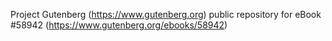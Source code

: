 Project Gutenberg (https://www.gutenberg.org) public repository for
eBook #58942 (https://www.gutenberg.org/ebooks/58942)
